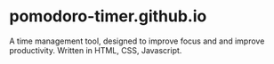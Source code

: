 # pomodoro-timer.github.io
A time management tool, designed to improve focus and and improve productivity. Written in HTML, CSS, Javascript. 
